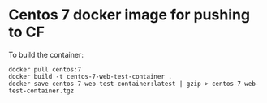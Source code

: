 # Centos 7 docker image for pushing to CF

To build the container:

```
docker pull centos:7
docker build -t centos-7-web-test-container .
docker save centos-7-web-test-container:latest | gzip > centos-7-web-test-container.tgz
```
